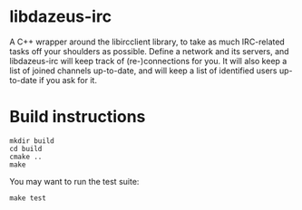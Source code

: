 libdazeus-irc
=============

A C++ wrapper around the libircclient library, to take as much IRC-related
tasks off your shoulders as possible. Define a network and its servers, and
libdazeus-irc will keep track of (re-)connections for you. It will also keep a
list of joined channels up-to-date, and will keep a list of identified users
up-to-date if you ask for it.

Build instructions
==================

    mkdir build
    cd build
    cmake ..
    make

You may want to run the test suite:

    make test
